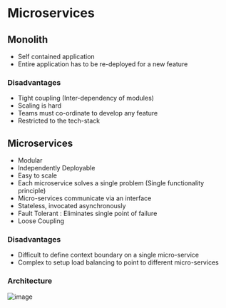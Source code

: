 # Microservices


## Monolith

- Self contained application
- Entire application has to be re-deployed for a new feature

### Disadvantages
- Tight coupling (Inter-dependency of modules)
- Scaling is hard
- Teams must co-ordinate to develop any feature
- Restricted to the tech-stack

## Microservices
- Modular
- Independently Deployable
- Easy to scale
- Each microservice solves a single problem (Single functionality principle)
- Micro-services communicate via an interface
- Stateless, invocated asynchronously
- Fault Tolerant : Eliminates single point of failure
- Loose Coupling

### Disadvantages

- Difficult to define context boundary on a single micro-service
- Complex to setup load balancing to point to different micro-services

### Architecture
![image](https://user-images.githubusercontent.com/103091956/212238670-b537c450-f903-4598-bf80-25ae918cc8e5.png)
